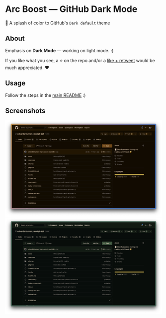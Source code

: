 # Arc Boost — GitHub Dark Mode

🌙 A splash of color to GitHub's `Dark default` theme

## About

Emphasis on **Dark Mode** — working on light mode. :)

If you like what you see, a ⭐ on the repo and/or a [like + retweet](https://twitter.com/edwardshturman/status/1604962627511123968) would be much appreciated. ❤️

## Usage

Follow the steps in the [main README](/README.md) :)

## Screenshots

![Screenshot example #1 of GitHub Dark Mode Arc Boost by @edwardshturman](/github/screenshots/1.png) ![Screenshot example #2 of GitHub Dark Mode Arc Boost by @edwardshturman](/github/screenshots/2.png)
